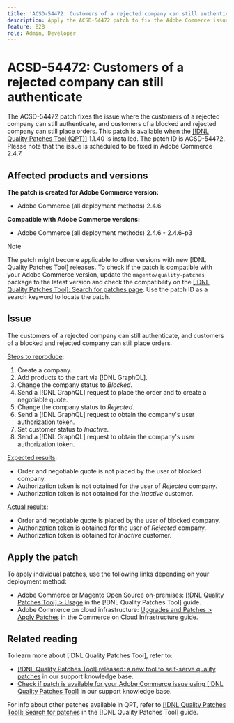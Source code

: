 ```yaml
---
title: 'ACSD-54472: Customers of a rejected company can still authenticate'
description: Apply the ACSD-54472 patch to fix the Adobe Commerce issue where the customers of a rejected company can still authenticate, and customers of a blocked and rejected company can still place orders.
feature: B2B
role: Admin, Developer
---
```

# ACSD-54472: Customers of a rejected company can still authenticate

The ACSD-54472 patch fixes the issue where the customers of a rejected company can still authenticate, and customers of a blocked and rejected company can still place orders. This patch is available when the [[!DNL Quality Patches Tool (QPT)]](/help/announcements/adobe-commerce-announcements/magento-quality-patches-released-new-tool-to-self-serve-quality-patches.md) 1.1.40 is installed. The patch ID is ACSD-54472. Please note that the issue is scheduled to be fixed in Adobe Commerce 2.4.7.

## Affected products and versions

**The patch is created for Adobe Commerce version:**

* Adobe Commerce (all deployment methods) 2.4.6

**Compatible with Adobe Commerce versions:**

* Adobe Commerce (all deployment methods) 2.4.6 - 2.4.6-p3

>[!NOTE]
>
>The patch might become applicable to other versions with new [!DNL Quality Patches Tool] releases. To check if the patch is compatible with your Adobe Commerce version, update the `magento/quality-patches` package to the latest version and check the compatibility on the [[!DNL Quality Patches Tool]: Search for patches page](https://experienceleague.adobe.com/tools/commerce-quality-patches/index.html). Use the patch ID as a search keyword to locate the patch.

## Issue

The customers of a rejected company can still authenticate, and customers of a blocked and rejected company can still place orders.

<u>Steps to reproduce</u>:

1. Create a company.
1. Add products to the cart via [!DNL GraphQL].
1. Change the company status to *Blocked*.
1. Send a [!DNL GraphQL] request to place the order and to create a negotiable quote.
1. Change the company status to *Rejected*.
1. Send a [!DNL GraphQL] request to obtain the company's user authorization token.
1. Set customer status to *Inactive*.
1. Send a [!DNL GraphQL] request to obtain the company's user authorization token.

<u>Expected results</u>:

* Order and negotiable quote is not placed by the user of blocked company.
* Authorization token is not obtained for the user of *Rejected* company.
* Authorization token is not obtained for the *Inactive* customer.

<u>Actual results</u>:

* Order and negotiable quote is placed by the user of blocked company.
* Authorization token is obtained for the user of *Rejected* company.
* Authorization token is obtained for *Inactive* customer.
 
## Apply the patch

To apply individual patches, use the following links depending on your deployment method:

* Adobe Commerce or Magento Open Source on-premises: [[!DNL Quality Patches Tool] > Usage](https://experienceleague.adobe.com/docs/commerce-operations/tools/quality-patches-tool/usage.html) in the [!DNL Quality Patches Tool] guide.
* Adobe Commerce on cloud infrastructure: [Upgrades and Patches > Apply Patches](https://experienceleague.adobe.com/docs/commerce-cloud-service/user-guide/develop/upgrade/apply-patches.html) in the Commerce on Cloud Infrastructure guide.

## Related reading

To learn more about [!DNL Quality Patches Tool], refer to:

* [[!DNL Quality Patches Tool] released: a new tool to self-serve quality patches](/help/announcements/adobe-commerce-announcements/magento-quality-patches-released-new-tool-to-self-serve-quality-patches.md) in our support knowledge base.
* [Check if patch is available for your Adobe Commerce issue using [!DNL Quality Patches Tool]](/help/support-tools/patches-available-in-qpt-tool/check-patch-for-magento-issue-with-magento-quality-patches.md) in our support knowledge base.

For info about other patches available in QPT, refer to [[!DNL Quality Patches Tool]: Search for patches](https://experienceleague.adobe.com/tools/commerce-quality-patches/index.html) in the [!DNL Quality Patches Tool] guide.